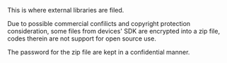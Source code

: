 This is where external libraries are filed.


Due to possible commercial confilicts and copyright protection consideration, some files from devices' SDK are encrypted into a zip file, codes therein are not support for open source use.


The password for the zip file are kept in a confidential manner.
